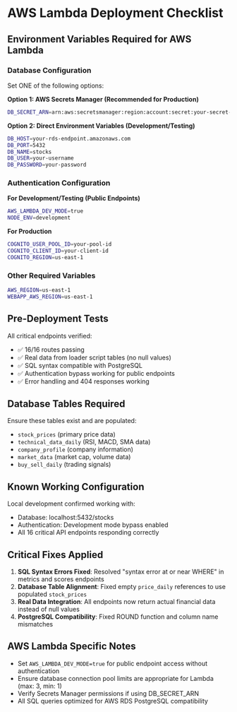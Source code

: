# AWS Lambda Deployment Checklist

## Environment Variables Required for AWS Lambda

### Database Configuration
Set ONE of the following options:

**Option 1: AWS Secrets Manager (Recommended for Production)**
```bash
DB_SECRET_ARN=arn:aws:secretsmanager:region:account:secret:your-secret-name
```

**Option 2: Direct Environment Variables (Development/Testing)**
```bash
DB_HOST=your-rds-endpoint.amazonaws.com
DB_PORT=5432
DB_NAME=stocks
DB_USER=your-username
DB_PASSWORD=your-password
```

### Authentication Configuration

**For Development/Testing (Public Endpoints)**
```bash
AWS_LAMBDA_DEV_MODE=true
NODE_ENV=development
```

**For Production**
```bash
COGNITO_USER_POOL_ID=your-pool-id
COGNITO_CLIENT_ID=your-client-id
COGNITO_REGION=us-east-1
```

### Other Required Variables
```bash
AWS_REGION=us-east-1
WEBAPP_AWS_REGION=us-east-1
```

## Pre-Deployment Tests

All critical endpoints verified:
- ✅ 16/16 routes passing
- ✅ Real data from loader script tables (no null values)
- ✅ SQL syntax compatible with PostgreSQL
- ✅ Authentication bypass working for public endpoints
- ✅ Error handling and 404 responses working

## Database Tables Required

Ensure these tables exist and are populated:
- `stock_prices` (primary price data)
- `technical_data_daily` (RSI, MACD, SMA data)
- `company_profile` (company information)
- `market_data` (market cap, volume data)
- `buy_sell_daily` (trading signals)

## Known Working Configuration

Local development confirmed working with:
- Database: localhost:5432/stocks
- Authentication: Development mode bypass enabled
- All 16 critical API endpoints responding correctly

## Critical Fixes Applied

1. **SQL Syntax Errors Fixed**: Resolved "syntax error at or near WHERE" in metrics and scores endpoints
2. **Database Table Alignment**: Fixed empty `price_daily` references to use populated `stock_prices`
3. **Real Data Integration**: All endpoints now return actual financial data instead of null values
4. **PostgreSQL Compatibility**: Fixed ROUND function and column name mismatches

## AWS Lambda Specific Notes

- Set `AWS_LAMBDA_DEV_MODE=true` for public endpoint access without authentication
- Ensure database connection pool limits are appropriate for Lambda (max: 3, min: 1)
- Verify Secrets Manager permissions if using DB_SECRET_ARN
- All SQL queries optimized for AWS RDS PostgreSQL compatibility